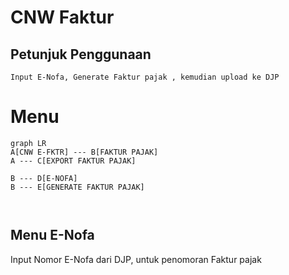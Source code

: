 # CNW Faktur
## Petunjuk Penggunaan



    Input E-Nofa, Generate Faktur pajak , kemudian upload ke DJP
    

# Menu
```mermaid
graph LR
A[CNW E-FKTR] --- B[FAKTUR PAJAK]
A --- C[EXPORT FAKTUR PAJAK]

B --- D[E-NOFA]
B --- E[GENERATE FAKTUR PAJAK]
 


```

## Menu E-Nofa

Input Nomor E-Nofa dari DJP, untuk penomoran Faktur pajak


<!--stackedit_data:
eyJoaXN0b3J5IjpbLTU1NzI5Mzc4NSwtMTQ2MjQ1OTI1NSwtOD
YxOTIwOTg1LDEyNTI1NTU0MzBdfQ==
-->